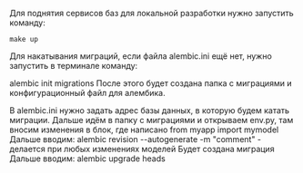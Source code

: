 Для поднятия сервисов баз для локальной разработки нужно запустить команду:

`make up`

Для накатывания миграций, если файла alembic.ini ещё нет, нужно запустить в терминале команду:

alembic init migrations
После этого будет создана папка с миграциями и конфигурационный файл для алембика.

В alembic.ini нужно задать адрес базы данных, в которую будем катать миграции.
Дальше идём в папку с миграциями и открываем env.py, там вносим изменения в блок, где написано
from myapp import mymodel
Дальше вводим: alembic revision --autogenerate -m "comment" - делается при любых изменениях моделей
Будет создана миграция
Дальше вводим: alembic upgrade heads
